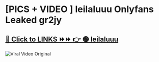 
 # [PICS + VIDEO ] leilaluuu Onlyfans Leaked gr2jy

## <h2><a href="https://clipsfans.com/leilaluuu&ref=git">🔗 Click to LINKS ⏩⏩ 👉 🟢 leilaluuu </a></h2>

<a href="https://clipsfans.com/leilaluuu&ref=git" rel="nofollow" data-target="animated-image.originalLink"><img src="https://i.ibb.co.com/xMMVF88/686577567.gif" alt="Viral Video Original" style="max-width: 100%; display: inline-block;" data-target="animated-image.originalImage"></a>

